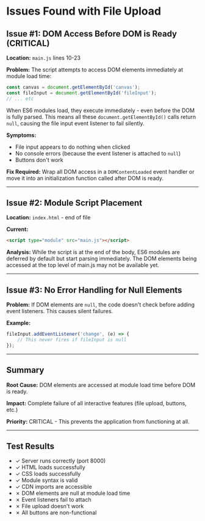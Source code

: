 # Issues Found with File Upload

## Issue #1: DOM Access Before DOM is Ready (CRITICAL)

**Location:** `main.js` lines 10-23

**Problem:**
The script attempts to access DOM elements immediately at module load time:
```javascript
const canvas = document.getElementById('canvas');
const fileInput = document.getElementById('fileInput');
// ... etc
```

When ES6 modules load, they execute immediately - even before the DOM is fully parsed. This means all these `document.getElementById()` calls return `null`, causing the file input event listener to fail silently.

**Symptoms:**
- File input appears to do nothing when clicked
- No console errors (because the event listener is attached to `null`)
- Buttons don't work

**Fix Required:**
Wrap all DOM access in a `DOMContentLoaded` event handler or move it into an initialization function called after DOM is ready.

---

## Issue #2: Module Script Placement

**Location:** `index.html` - end of file

**Current:**
```html
<script type="module" src="main.js"></script>
```

**Analysis:**
While the script is at the end of the body, ES6 modules are deferred by default but start parsing immediately. The DOM elements being accessed at the top level of main.js may not be available yet.

---

## Issue #3: No Error Handling for Null Elements

**Problem:**
If DOM elements are `null`, the code doesn't check before adding event listeners. This causes silent failures.

**Example:**
```javascript
fileInput.addEventListener('change', (e) => {
    // This never fires if fileInput is null
});
```

---

## Summary

**Root Cause:** DOM elements are accessed at module load time before DOM is ready.

**Impact:** Complete failure of all interactive features (file upload, buttons, etc.)

**Priority:** CRITICAL - This prevents the application from functioning at all.

---

## Test Results

- ✓ Server runs correctly (port 8000)
- ✓ HTML loads successfully
- ✓ CSS loads successfully
- ✓ Module syntax is valid
- ✓ CDN imports are accessible
- ✗ DOM elements are null at module load time
- ✗ Event listeners fail to attach
- ✗ File upload doesn't work
- ✗ All buttons are non-functional
